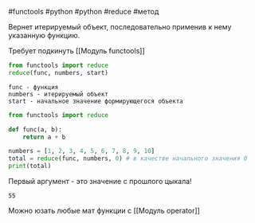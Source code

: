 #functools #python #python #reduce #метод

Вернет итерируемый объект, последовательно применив к нему указанную функцию.

Требует подкинуть [[Модуль funсtools]]
```python
from functools import reduce
reduce(func, numbers, start)
```
	func - функция 
	numbers - итерируемый объект
	start - начальное значение формирующегося объекта
```python
from functools import reduce

def func(a, b):
	return a + b

numbers = [1, 2, 3, 4, 5, 6, 7, 8, 9, 10]
total = reduce(func, numbers, 0) # в качестве начального значения 0
print(total)
```
Первый аргумент - это значение с прошлого цыкала! 
```
55
```

Можно юзать любые мат функции с [[Модуль operator]]